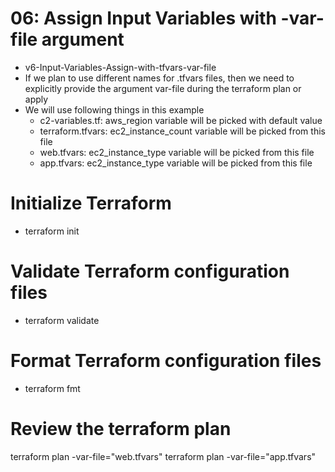 # 06: Assign Input Variables with -var-file argument
- v6-Input-Variables-Assign-with-tfvars-var-file
- If we plan to use different names for .tfvars files, then we need to explicitly provide the argument var-file during the terraform plan or apply
- We will use following things in this example
    - c2-variables.tf: aws_region variable will be picked with default value
    - terraform.tfvars: ec2_instance_count variable will be picked from this file
    - web.tfvars: ec2_instance_type variable will be picked from this file
    - app.tfvars: ec2_instance_type variable will be picked from this file

# Initialize Terraform
- terraform init

# Validate Terraform configuration files
- terraform validate

# Format Terraform configuration files
- terraform fmt

# Review the terraform plan
terraform plan -var-file="web.tfvars"
terraform plan -var-file="app.tfvars"
